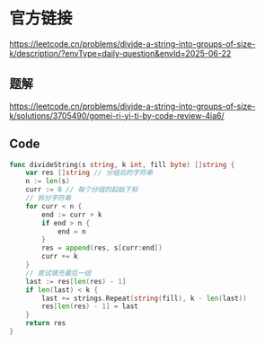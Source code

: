 # 官方链接
https://leetcode.cn/problems/divide-a-string-into-groups-of-size-k/description/?envType=daily-question&envId=2025-06-22

## 题解
https://leetcode.cn/problems/divide-a-string-into-groups-of-size-k/solutions/3705490/gomei-ri-yi-ti-by-code-review-4ia6/

## Code
```go
func divideString(s string, k int, fill byte) []string {
	var res []string // 分组后的字符串
	n := len(s)
	curr := 0 // 每个分组的起始下标
	// 拆分字符串
	for curr < n {
		end := curr + k
		if end > n {
			end = n
		}
		res = append(res, s[curr:end])
		curr += k
	}
	// 尝试填充最后一组
	last := res[len(res) - 1]
	if len(last) < k {
		last += strings.Repeat(string(fill), k - len(last))
		res[len(res) - 1] = last
	}
	return res
}
```